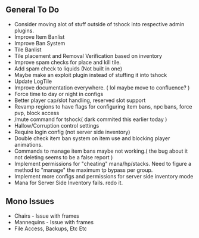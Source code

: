 ## General To Do
* Consider moving alot of stuff outside of tshock into respective admin plugins.
* Improve Item Banlist
* Improve Ban System
* Tile Banlist
* Tile placement and Removal Verification based on inventory
* Improve spam checks for place and kill tile.
* Add spam check to liquids (Not built in one)
 * Maybe make an exploit plugin instead of stuffing it into tshock
* Update LogTile
* Improve documentation everywhere. ( lol maybe move to confluence? )
* Force time to day or night in configs
* Better player cap/slot handling, reserved slot support
* Revamp regions to have flags for configuring item bans, npc bans, force pvp, block access
* /mute command for tshock( dark commited this earlier today )
* Hallow/Corruption control settings
* Require login config (not server side inventory)
* Double check item ban system on item use and blocking player animations.
* Commands to manage item bans maybe not working.( the bug about it not deleting seems to be a false report )
* Implement permissions for "cheating" mana/hp/stacks. Need to figure a method to "manage" the maximum tp bypass per group.
* Implement more configs and permissions for server side inventory mode
* Mana for Server Side Inventory fails. redo it.

## Mono Issues
* Chairs - Issue with frames
* Mannequins - Issue with frames
* File Access, Backups, Etc Etc